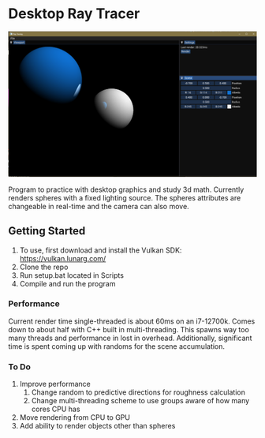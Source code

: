 # Desktop Ray Tracer

![](2022-12-29-14-58-10.png)

Program to practice with desktop graphics and study 3d math. Currently renders spheres with a fixed lighting source. The spheres attributes are changeable in real-time and the camera can also move.

## Getting Started

1. To use, first download and install the Vulkan SDK: https://vulkan.lunarg.com/
2. Clone the repo
3. Run setup.bat located in Scripts
4. Compile and run the program

### Performance

Current render time single-threaded is about 60ms on an i7-12700k. Comes down to about half with C++ built in multi-threading. This spawns way too many threads and performance in lost in overhead. Additionally, significant time is spent coming up with randoms for the scene accumulation.

### To Do

1. Improve performance
   1. Change random to predictive directions for roughness calculation
   2. Change multi-threading scheme to use groups aware of how many cores CPU has
2. Move rendering from CPU to GPU
3. Add ability to render objects other than spheres
